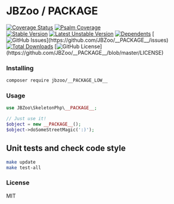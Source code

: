 # JBZoo / __PACKAGE__

[![Coverage Status](https://coveralls.io/repos/JBZoo/__PACKAGE__/badge.svg)](https://coveralls.io/github/JBZoo/__PACKAGE__)    [![Psalm Coverage](https://shepherd.dev/github/JBZoo/__PACKAGE__/coverage.svg)](https://shepherd.dev/github/JBZoo/__PACKAGE__)    
[![Stable Version](https://poser.pugx.org/jbzoo/__PACKAGE_LOW__/version)](https://packagist.org/packages/jbzoo/__PACKAGE_LOW__)    [![Latest Unstable Version](https://poser.pugx.org/jbzoo/__PACKAGE_LOW__/v/unstable)](https://packagist.org/packages/jbzoo/__PACKAGE_LOW__)    [![Dependents](https://poser.pugx.org/jbzoo/__PACKAGE_LOW__/dependents)](https://packagist.org/packages/jbzoo/__PACKAGE_LOW__/dependents?order_by=downloads)    [![GitHub Issues](https://img.shields.io/github/issues/jbzoo/__PACKAGE_LOW__)](https://github.com/JBZoo/__PACKAGE__/issues)    [![Total Downloads](https://poser.pugx.org/jbzoo/__PACKAGE_LOW__/downloads)](https://packagist.org/packages/jbzoo/__PACKAGE_LOW__/stats)    [![GitHub License](https://img.shields.io/github/license/jbzoo/__PACKAGE_LOW__)](https://github.com/JBZoo/__PACKAGE__/blob/master/LICENSE)



### Installing

```sh
composer require jbzoo/__PACKAGE_LOW__
```


### Usage

```php
use JBZoo\SkeletonPhp\__PACKAGE__;

// Just use it!
$object = new __PACKAGE__();
$object->doSomeStreetMagic(':)');
```


## Unit tests and check code style
```sh
make update
make test-all
```


### License

MIT
